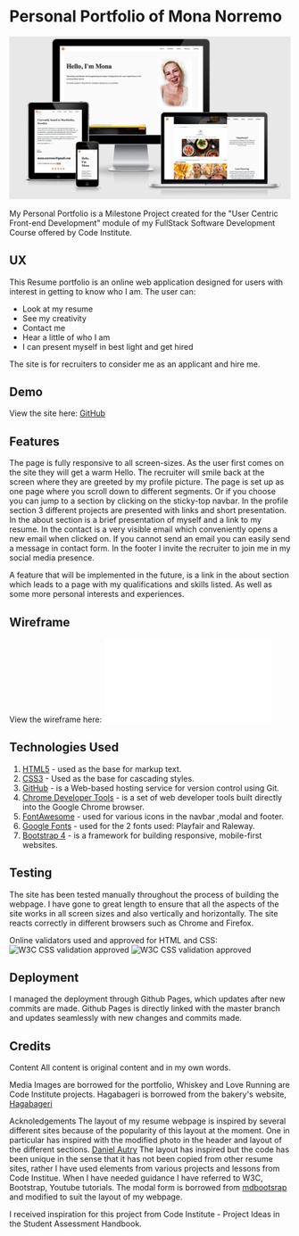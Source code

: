 # Personal Portfolio of Mona Norremo

![devices image](assets/images/devices.png)
 
My Personal Portfolio is a Milestone Project created for the "User Centric Front-end Development" module of my FullStack Software Development Course offered by Code Institute.

## UX

This Resume portfolio is an online web application designed for users with interest in getting to know who I am. The user can:
* Look at my resume
* See my creativity
* Contact me 
* Hear a little of who I am
* I can present myself in best light and get hired 

The site is for recruiters to consider me as an applicant and hire me. 

## Demo

View the site here: [GitHub](https://monanorremo.github.io/ms1/)

## Features

The page is fully responsive to all screen-sizes.
As the user first comes on the site they will get a warm Hello. The recruiter will smile back at the screen where they are greeted by my profile picture. 
The page is set up as one page where you scroll down to different segments. Or if you choose you can jump to a section by clicking on the sticky-top navbar. 
In the profile section 3 different projects are presented with links and short presentation. In the about section is a brief presentation of myself and a link to my resume. 
In the contact is a very visible email which conveniently opens a new email when clicked on. If you cannot send an email you can easily send a message in contact form. In the footer I invite the recruiter to join me in my social media presence. 

A feature that will be implemented in the future, is a link in the about section which leads to a page with my qualifications and skills listed. As well as some more personal interests and experiences.  

## Wireframe

View the wireframe here: ![wireframe](assets/wireframe/ms1-wireframe.pdf)

## Technologies Used

1. [HTML5](https://developer.mozilla.org/en-US/docs/Web/Guide/HTML/HTML5) - used as the base for markup text.
2. [CSS3](https://developer.mozilla.org/en-US/docs/Web/CSS/CSS3) - Used as the base for cascading styles.
3. [GitHub](https://github.com/) - is a Web-based hosting service for version control using Git.
4. [Chrome Developer Tools](https://developers.google.com/web/tools/chrome-devtools) - is a set of web developer tools built directly into the Google Chrome browser.
5. [FontAwesome](https://fontawesome.com/) - used for various icons in the navbar ,modal and footer. 
6. [Google Fonts](https://fonts.google.com/) - used for the 2 fonts used: Playfair and Raleway. 
7. [Bootstrap 4](https://getbootstrap.com/) - is a framework for building responsive, mobile-first websites.

## Testing

The site has been tested manually throughout the process of building the webpage. I have gone to great length to ensure that all the aspects of the site works in all screen sizes and also vertically and horizontally. The site reacts correctly in different browsers such as Chrome and Firefox. 

Online validators used and approved for HTML and CSS: 
![W3C CSS validation approved](http://jigsaw.w3.org/css-validator/images/vcss-blue)
![W3C CSS validation approved](http://jigsaw.w3.org/css-validator/images/vcss)

## Deployment

I managed the deployment through Github Pages, which updates after new commits are made. Github Pages is directly linked with the master branch and updates seamlessly with new changes and commits made. 
          
## Credits

Content
All content is original content and in my own words. 

Media
Images are borrowed for the portfolio, Whiskey and Love Running are Code Institute projects. Hagabageri is borrowed from the bakery's website, [Hagabageri](http://www.hagabageri.se/)

Acknoledgements
The layout of my resume webpage is inspired by several different sites because of the popularity of this layout at the moment. One in particular has inspired with the modified photo in the header and layout of the different sections. [Daniel Autry](https://danielautry.com/) 
The layout has inspired but the code has been unique in the sense that it has not been copied from other resume sites, rather I have used elements from various projects and lessons from Code Institue. When I have needed guidance I have referred to W3C, Bootstrap, Youtube tutorials. 
The modal form is borrowed from [mdbootsrap](https://mdbootstrap.com/docs/jquery/modals/forms/) and modified to suit the layout of my webpage. 

I received inspiration for this project from Code Institute - Project Ideas in the Student Assessment Handbook.
